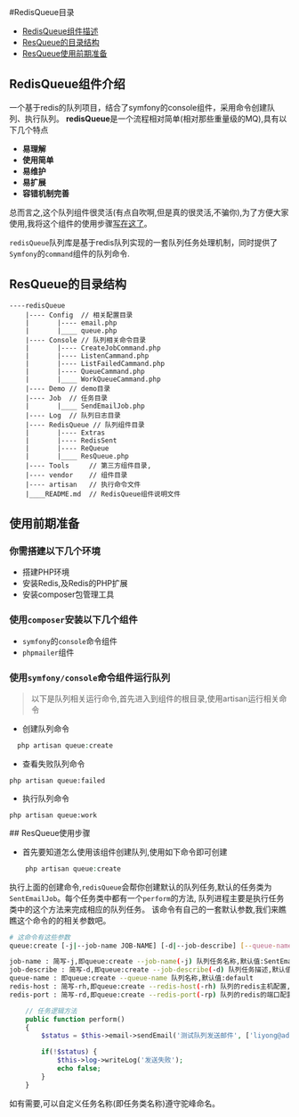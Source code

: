 #RedisQueue目录
   + [RedisQueue组件描述](#redisQueue1)
   + [ResQueue的目录结构](#resQueue2)
   + [ResQueue使用前期准备](#resQueue3)



## <span id="redisQueue1"> RedisQueue组件介绍 </span>
一个基于redis的队列项目，结合了symfony的console组件，采用命令创建队列、执行队列。
**redisQueue**是一个流程相对简单(相对那些重量级的MQ),具有以下几个特点

+ **易理解**
+ **使用简单**
+ **易维护**
+ **易扩展**
+ **容错机制完善**

总而言之,这个队列组件很灵活(有点自吹啊,但是真的很灵活,不骗你),为了方便大家使用,我将这个组件的使用步骤[写在这了](#)。

`redisQueue`队列库是基于redis队列实现的一套队列任务处理机制，同时提供了`Symfony`的`command`组件的队列命令.

## <span id="resQueue2"> ResQueue的目录结构 </span>

```
----redisQueue
    |---- Config  // 相关配置目录
    |       |---- email.php
    |       |____ queue.php
    |---- Console // 队列相关命令目录
    |       |---- CreateJobCommand.php
    |       |---- ListenCammand.php
    |       |---- ListFailedCammand.php
    |       |---- QueueCammand.php
    |       |____ WorkQueueCammand.php
    |---- Demo // demo目录
    |---- Job  // 任务目录
    |       |____ SendEmailJob.php
    |---- Log  // 队列日志目录
    |---- RedisQueue // 队列组件目录
    |       |---- Extras
    |       |---- RedisSent
    |       |---- ReQueue
    |       |____ ResQueue.php
    |---- Tools     // 第三方组件目录,
    |---- vendor    // 组件目录
    |---- artisan   // 执行命令文件
    |____README.md  // RedisQueue组件说明文件

```
## <span id="resQueue3"> 使用前期准备 </span>

### 你需搭建以下几个环境
  + 搭建PHP环境
  + 安装Redis,及Redis的PHP扩展
  + 安装composer包管理工具

### 使用`composer`安装以下几个组件
  + `symfony`的`console`命令组件
  + `phpmailer`组件

### 使用`symfony/console`命令组件运行队列
>以下是队列相关运行命令,首先进入到组件的根目录,使用artisan运行相关命令

+ 创建队列命令

```php
  php artisan queue:create

```
+ 查看失败队列命令

```
php artisan queue:failed
```

+ 执行队列命令

```
php artisan queue:work
```

##<span id="resQueue3"> ResQueue使用步骤 </span>
+ 首先要知道怎么使用该组件创建队列,使用如下命令即可创建
```php
    php artisan queue:create
```
执行上面的创建命令,`redisQueue`会帮你创建默认的队列任务,默认的任务类为`SentEmailJob`。每个任务类中都有一个`perform`的方法,
队列进程主要是执行任务类中的这个方法来完成相应的队列任务。
该命令有自己的一套默认参数,我们来瞧瞧这个命令的的相关参数吧。
```sh
# 这命令有这些参数
queue:create [-j|--job-name JOB-NAME] [-d|--job-describe] [--queue-name] [-rh|--redis-host] [-rp|--redis-port]

job-name : 简写-j,即queue:create --job-name(-j) 队列任务名称,默认值:SentEmail
job-describe : 简写-d,即queue:create --job-describe(-d) 队列任务描述,默认值:Describe the function of the queue
queue-name : 即queue:create --queue-name 队列名称,默认值:default
redis-host : 简写-rh,即queue:create --redis-host(-rh) 队列的redis主机配置,默认值:127.0.0.1
redis-port : 简写-rd,即queue:create --redis-port(-rp) 队列的redis的端口配置,默认值:3306


```

```php
    // 任务逻辑方法
    public function perform()
    {
        $status = $this->email->sendEmail('测试队列发送邮件', ['liyong@addnewer.com'], 'RedisQueue');

        if(!$status) {
            $this->log->writeLog('发送失败');
            echo false;
        }
    }
```
如有需要,可以自定义任务名称(即任务类名称)遵守驼峰命名。
 
